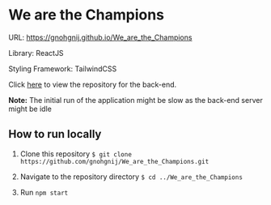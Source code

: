 # We are the Champions

URL: https://gnohgnij.github.io/We_are_the_Champions

Library: ReactJS

Styling Framework: TailwindCSS

Click [here](https://github.com/gnohgnij/we_are_the_champions_back_end.git) to view the repository for the back-end.

**Note:** The initial run of the application might be slow as the back-end server might be idle

## How to run locally

1. Clone this repository `$ git clone https://github.com/gnohgnij/We_are_the_Champions.git`

2. Navigate to the repository directory `$ cd ../We_are_the_Champions`

3. Run `npm start`
